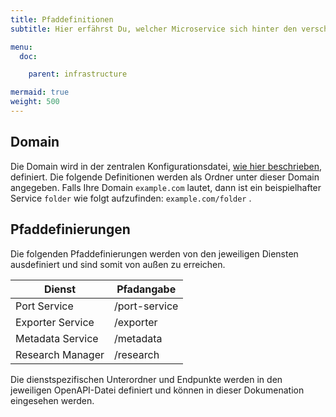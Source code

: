 ```yaml
---
title: Pfaddefinitionen
subtitle: Hier erfährst Du, welcher Microservice sich hinter den verschiedenen API-Endpunkten versteckt.

menu:
  doc:

    parent: infrastructure

mermaid: true
weight: 500
---
```


## Domain

Die Domain wird in der zentralen Konfigurationsdatei, [wie hier beschrieben](/de/doc/getting-started/config/), definiert. Die folgende Definitionen werden als Ordner unter dieser Domain angegeben. Falls Ihre Domain `example.com` lautet, dann ist ein beispielhafter Service `folder` wie folgt aufzufinden: `example.com/folder` .

## Pfaddefinierungen

Die folgenden Pfaddefinierungen werden von den jeweiligen Diensten ausdefiniert und sind somit von außen zu erreichen.

| Dienst           | Pfadangabe    |
| ---------------- | ------------- |
| Port Service     | /port-service |
| Exporter Service | /exporter     |
| Metadata Service | /metadata     |
| Research Manager | /research     |

Die dienstspezifischen Unterordner und Endpunkte werden in den jeweiligen OpenAPI-Datei definiert und können in dieser Dokumenation eingesehen werden.
